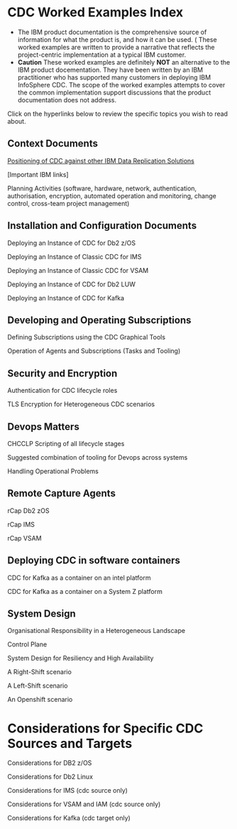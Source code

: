 # CDC Worked Examples Index


* The IBM product documentation is the comprehensive source of information for what the product is, and how it can be used.
( These worked examples are written to provide a narrative that reflects the project-centric implementation at a typical IBM customer.
* **Caution** These worked examples are definitely **NOT** an alternative to the IBM product docementation. 
They have been written by an IBM practitioner who has supported many customers in deploying IBM InfoSphere CDC. 
The scope of the worked examples attempts to cover the common implementation support discussions that the product documentation does not address.

Click on the hyperlinks below to review the specific topics you wish to read about.

## Context Documents

[Positioning of CDC against other IBM Data Replication Solutions](https://github.com/zeditor01/cdc_setup/blob/main/docs/cdc_positioning.md)

[Important IBM links]

Planning Activities (software, hardware, network, authentication, authorisation, encryption, automated operation and monitoring, change control, cross-team project management)

## Installation and Configuration Documents

Deploying an Instance of CDC for Db2 z/OS

Deploying an Instance of Classic CDC for IMS

Deploying an Instance of Classic CDC for VSAM

Deploying an Instance of CDC for Db2 LUW

Deploying an Instance of CDC for Kafka

## Developing and Operating Subscriptions

Defining Subscriptions using the CDC Graphical Tools

Operation of Agents and Subscriptions (Tasks and Tooling)


## Security and Encryption

Authentication for CDC lifecycle roles

TLS Encryption for Heterogeneous CDC scenarios

## Devops Matters

CHCCLP Scripting of all lifecycle stages

Suggested combination of tooling for Devops across systems

Handling Operational Problems

## Remote Capture Agents

rCap Db2 zOS

rCap IMS

rCap VSAM

## Deploying CDC in software containers

CDC for Kafka as a container on an intel platform

CDC for Kafka as a container on a System Z platform

## System Design

Organisational Responsibility in a Heterogeneous Landscape

Control Plane

System Design for Resiliency and High Availability 

A Right-Shift scenario

A Left-Shift scenario

An Openshift scenario


# Considerations for Specific CDC Sources and Targets

Considerations for DB2 z/OS

Considerations for Db2 Linux
    
Considerations for IMS (cdc source only)
    
Considerations for VSAM and IAM (cdc source only)
    
Considerations for Kafka (cdc target only)

    




    
    
